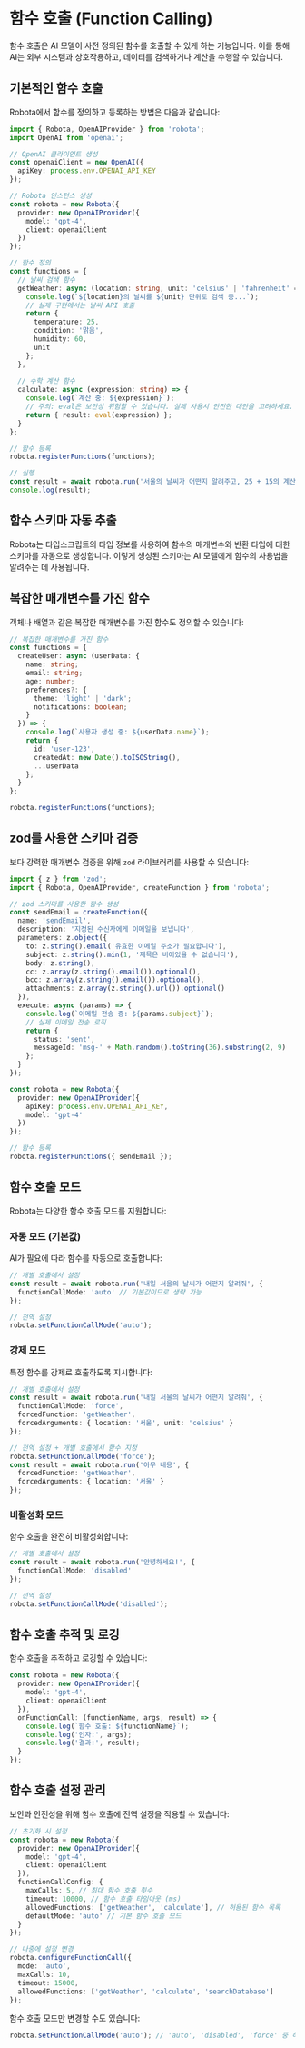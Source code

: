 # 함수 호출 (Function Calling)

함수 호출은 AI 모델이 사전 정의된 함수를 호출할 수 있게 하는 기능입니다. 이를 통해 AI는 외부 시스템과 상호작용하고, 데이터를 검색하거나 계산을 수행할 수 있습니다.

## 기본적인 함수 호출

Robota에서 함수를 정의하고 등록하는 방법은 다음과 같습니다:

```typescript
import { Robota, OpenAIProvider } from 'robota';
import OpenAI from 'openai';

// OpenAI 클라이언트 생성
const openaiClient = new OpenAI({
  apiKey: process.env.OPENAI_API_KEY
});

// Robota 인스턴스 생성
const robota = new Robota({
  provider: new OpenAIProvider({
    model: 'gpt-4',
    client: openaiClient
  })
});

// 함수 정의
const functions = {
  // 날씨 검색 함수
  getWeather: async (location: string, unit: 'celsius' | 'fahrenheit' = 'celsius') => {
    console.log(`${location}의 날씨를 ${unit} 단위로 검색 중...`);
    // 실제 구현에서는 날씨 API 호출
    return { 
      temperature: 25, 
      condition: '맑음', 
      humidity: 60,
      unit
    };
  },
  
  // 수학 계산 함수
  calculate: async (expression: string) => {
    console.log(`계산 중: ${expression}`);
    // 주의: eval은 보안상 위험할 수 있습니다. 실제 사용시 안전한 대안을 고려하세요.
    return { result: eval(expression) };
  }
};

// 함수 등록
robota.registerFunctions(functions);

// 실행
const result = await robota.run('서울의 날씨가 어떤지 알려주고, 25 + 15의 계산 결과도 보여줘.');
console.log(result);
```

## 함수 스키마 자동 추출

Robota는 타입스크립트의 타입 정보를 사용하여 함수의 매개변수와 반환 타입에 대한 스키마를 자동으로 생성합니다. 이렇게 생성된 스키마는 AI 모델에게 함수의 사용법을 알려주는 데 사용됩니다.

## 복잡한 매개변수를 가진 함수

객체나 배열과 같은 복잡한 매개변수를 가진 함수도 정의할 수 있습니다:

```typescript
// 복잡한 매개변수를 가진 함수
const functions = {
  createUser: async (userData: {
    name: string;
    email: string;
    age: number;
    preferences?: {
      theme: 'light' | 'dark';
      notifications: boolean;
    }
  }) => {
    console.log(`사용자 생성 중: ${userData.name}`);
    return { 
      id: 'user-123',
      createdAt: new Date().toISOString(),
      ...userData
    };
  }
};

robota.registerFunctions(functions);
```

## zod를 사용한 스키마 검증

보다 강력한 매개변수 검증을 위해 `zod` 라이브러리를 사용할 수 있습니다:

```typescript
import { z } from 'zod';
import { Robota, OpenAIProvider, createFunction } from 'robota';

// zod 스키마를 사용한 함수 생성
const sendEmail = createFunction({
  name: 'sendEmail',
  description: '지정된 수신자에게 이메일을 보냅니다',
  parameters: z.object({
    to: z.string().email('유효한 이메일 주소가 필요합니다'),
    subject: z.string().min(1, '제목은 비어있을 수 없습니다'),
    body: z.string(),
    cc: z.array(z.string().email()).optional(),
    bcc: z.array(z.string().email()).optional(),
    attachments: z.array(z.string().url()).optional()
  }),
  execute: async (params) => {
    console.log(`이메일 전송 중: ${params.subject}`);
    // 실제 이메일 전송 로직
    return { 
      status: 'sent',
      messageId: 'msg-' + Math.random().toString(36).substring(2, 9)
    };
  }
});

const robota = new Robota({
  provider: new OpenAIProvider({
    apiKey: process.env.OPENAI_API_KEY,
    model: 'gpt-4'
  })
});

// 함수 등록
robota.registerFunctions({ sendEmail });
```

## 함수 호출 모드

Robota는 다양한 함수 호출 모드를 지원합니다:

### 자동 모드 (기본값)

AI가 필요에 따라 함수를 자동으로 호출합니다:

```typescript
// 개별 호출에서 설정
const result = await robota.run('내일 서울의 날씨가 어떤지 알려줘', {
  functionCallMode: 'auto' // 기본값이므로 생략 가능
});

// 전역 설정
robota.setFunctionCallMode('auto');
```

### 강제 모드

특정 함수를 강제로 호출하도록 지시합니다:

```typescript
// 개별 호출에서 설정
const result = await robota.run('내일 서울의 날씨가 어떤지 알려줘', {
  functionCallMode: 'force',
  forcedFunction: 'getWeather',
  forcedArguments: { location: '서울', unit: 'celsius' }
});

// 전역 설정 + 개별 호출에서 함수 지정
robota.setFunctionCallMode('force');
const result = await robota.run('아무 내용', {
  forcedFunction: 'getWeather',
  forcedArguments: { location: '서울' }
});
```

### 비활성화 모드

함수 호출을 완전히 비활성화합니다:

```typescript
// 개별 호출에서 설정
const result = await robota.run('안녕하세요!', {
  functionCallMode: 'disabled'
});

// 전역 설정
robota.setFunctionCallMode('disabled');
```

## 함수 호출 추적 및 로깅

함수 호출을 추적하고 로깅할 수 있습니다:

```typescript
const robota = new Robota({
  provider: new OpenAIProvider({
    model: 'gpt-4',
    client: openaiClient
  }),
  onFunctionCall: (functionName, args, result) => {
    console.log(`함수 호출: ${functionName}`);
    console.log('인자:', args);
    console.log('결과:', result);
  }
});
```

## 함수 호출 설정 관리

보안과 안전성을 위해 함수 호출에 전역 설정을 적용할 수 있습니다:

```typescript
// 초기화 시 설정
const robota = new Robota({
  provider: new OpenAIProvider({
    model: 'gpt-4',
    client: openaiClient
  }),
  functionCallConfig: {
    maxCalls: 5, // 최대 함수 호출 횟수
    timeout: 10000, // 함수 호출 타임아웃 (ms)
    allowedFunctions: ['getWeather', 'calculate'], // 허용된 함수 목록
    defaultMode: 'auto' // 기본 함수 호출 모드
  }
});

// 나중에 설정 변경
robota.configureFunctionCall({
  mode: 'auto',
  maxCalls: 10,
  timeout: 15000,
  allowedFunctions: ['getWeather', 'calculate', 'searchDatabase']
});
```

함수 호출 모드만 변경할 수도 있습니다:

```typescript
robota.setFunctionCallMode('auto'); // 'auto', 'disabled', 'force' 중 하나 선택
``` 